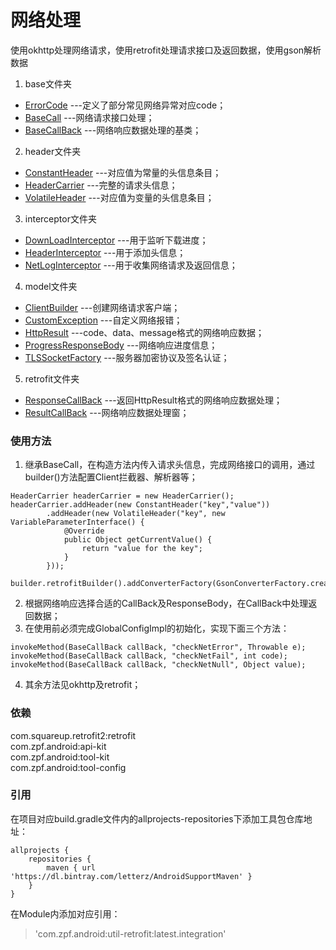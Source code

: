 网络处理
=========
使用okhttp处理网络请求，使用retrofit处理请求接口及返回数据，使用gson解析数据<br>
1. base文件夹
* [ErrorCode](src/main/java/com/zpf/support/network/base/ErrorCode.java)
---定义了部分常见网络异常对应code；
* [BaseCall](src/main/java/com/zpf/support/network/base/BaseCall.java)
---网络请求接口处理；
* [BaseCallBack](src/main/java/com/zpf/support/network/base/BaseCallBack.java)
---网络响应数据处理的基类；
2. header文件夹
* [ConstantHeader](src/main/java/com/zpf/support/network/header/ConstantHeader.java)
---对应值为常量的头信息条目；
* [HeaderCarrier](src/main/java/com/zpf/support/network/header/HeaderCarrier.java)
---完整的请求头信息；
* [VolatileHeader](src/main/java/com/zpf/support/network/header/VolatileHeader.java)
---对应值为变量的头信息条目；
3. interceptor文件夹
* [DownLoadInterceptor](src/main/java/com/zpf/support/network/interceptor/DownLoadInterceptor.java)
---用于监听下载进度；
* [HeaderInterceptor](src/main/java/com/zpf/support/network/interceptor/HeaderInterceptor.java)
---用于添加头信息；
* [NetLogInterceptor](src/main/java/com/zpf/support/network/interceptor/NetLogInterceptor.java)
---用于收集网络请求及返回信息；
4. model文件夹
* [ClientBuilder](src/main/java/com/zpf/support/network/model/ClientBuilder.java)
---创建网络请求客户端；
* [CustomException](src/main/java/com/zpf/support/network/model/CustomException.java)
---自定义网络报错；
* [HttpResult](src/main/java/com/zpf/support/network/model/HttpResult.java)
---code、data、message格式的网络响应数据；
* [ProgressResponseBody](src/main/java/com/zpf/support/network/model/ProgressResponseBody.java)
---网络响应进度信息；
* [TLSSocketFactory](src/main/java/com/zpf/support/network/model/TLSSocketFactory.java)
---服务器加密协议及签名认证；
5. retrofit文件夹
* [ResponseCallBack](src/main/java/com/zpf/support/network/retrofit/ResponseCallBack.java)
---返回HttpResult格式的网络响应数据处理；
* [ResultCallBack](src/main/java/com/zpf/support/network/retrofit/ResultCallBack.java)
---网络响应数据处理窗；

### 使用方法
1. 继承BaseCall，在构造方法内传入请求头信息，完成网络接口的调用，通过builder()方法配置Client拦截器、解析器等；
````
HeaderCarrier headerCarrier = new HeaderCarrier();
headerCarrier.addHeader(new ConstantHeader("key","value"))
        .addHeader(new VolatileHeader("key", new VariableParameterInterface() {
            @Override
            public Object getCurrentValue() {
                return "value for the key";
            }
        }));
        
builder.retrofitBuilder().addConverterFactory(GsonConverterFactory.create());
````
2. 根据网络响应选择合适的CallBack及ResponseBody，在CallBack中处理返回数据；
3. 在使用前必须完成GlobalConfigImpl的初始化，实现下面三个方法：
````
invokeMethod(BaseCallBack callBack, "checkNetError", Throwable e);
invokeMethod(BaseCallBack callBack, "checkNetFail", int code);
invokeMethod(BaseCallBack callBack, "checkNetNull", Object value);
````
4. 其余方法见okhttp及retrofit；

### 依赖
com.squareup.retrofit2:retrofit<br>
com.zpf.android:api-kit<br>
com.zpf.android:tool-kit<br>
com.zpf.android:tool-config<br>
### 引用
在项目对应build.gradle文件内的allprojects-repositories下添加工具包仓库地址：
``````
allprojects {
    repositories {
        maven { url 'https://dl.bintray.com/letterz/AndroidSupportMaven' }
    }
}
``````
在Module内添加对应引用：
>'com.zpf.android:util-retrofit:latest.integration'
